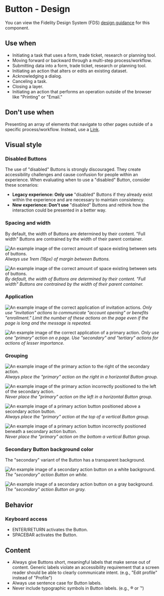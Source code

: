 # Button - Design

You can view the Fidelity Design System (FDS) [design guidance](https://design.fmr.com/fds/web/data-entry/button/#visual-design-specifications) for this component.

## Use when

- Initiating a task that uses a form, trade ticket, research or planning tool.
- Moving forward or backward through a multi-step process/workflow.
- Submitting data into a form, trade ticket, research or planning tool.
- Initiating an action that alters or edits an existing dataset.
- Acknowledging a dialog.
- Canceling a task.
- Closing a layer.
- Initiating an action that performs an operation outside of the browser like "Printing" or "Email."

## Don't use when

Presenting an array of elements that navigate to other pages outside of a specific process/workflow. Instead, use a [Link](/components/link/link.html).

## Visual style

### Disabled Buttons

The use of "disabled" Buttons is strongly discouraged. They create accessibility challenges and cause confusion for people within an experience. When evaluating when to use a "disabled" Button, consider these scenarios:

- **Legacy experience: <span class="docsite_disabled-button-use">Only use</span>** "disabled" Buttons if they already exist within the experience and are necessary to maintain consistency.
- **New experience: <span class="docsite_disabled-button-dont-use">Don't use</span>** "disabled" Buttons and rethink how the interaction could be presented in a better way.

### Spacing and width

By default, the width of Buttons are determined by their content. "Full width" Buttons are contrained by the width of their parent container.

![An example image of the correct amount of space existing between sets of buttons.](/images/button/doc-Buttons-margin-do.png)
_Always use 1rem (16px) of margin between Buttons._

![An example image of the correct amount of space existing between sets of buttons.](/images/button/doc-Buttons-width-do.png)
_By default, the width of Buttons are determined by their content. "Full width" Buttons are contrained by the width of their parent container._

### Application

![An example image of the correct application of invitation actions.](/images/button/doc-Buttons-invitation-application.png)
_Only use "invitation" actions to communicate "account opening" or benefits "enrollment." Limit the number of these actions on the page even if the page is long and the message is repeated._

![An example image of the correct application of a primary action.](/images/button/doc-Buttons-primary-application.png)
_Only use one "primary" action on a page. Use "secondary" and "tertiary" actions for actions of lesser importance._

### Grouping

![An example image of the primary action to the right of the secondary action.](/images/button/doc-Buttons-order-horizontal-do.png)
_Always place the "primary" action on the right in a horizontal Button group._

![An example image of the primary action incorrectly positioned to the left of the secondary action.](/images/button/doc-Buttons-order-horizontal-dont.png)
_Never place the "primary" action on the left in a horizontal Button group._

![An example image of a primary action button positioned above a secondary action button.](/images/button/doc-Buttons-order-vertical-do.png)
_Always place the "primary" action at the top of a vertical Button group._

![An example image of a primary action button incorrectly positioned beneath a secondary action button.](/images/button/doc-Buttons-order-vertical-dont.png)
_Never place the "primary" action on the bottom a vertical Button group._

### Secondary Button background color

The "secondary" variant of the Button has a transparent background.

![An example image of a secondary action button on a white background.](/images/button/doc-buttons-secondary-background.png)
_The "secondary" action Button on white._

![An example image of a secondary action button on a gray background.](/images/button/doc-buttons-secondary-background.png)
_The "secondary" action Button on gray._

## Behavior

### Keyboard access

- ENTER/RETURN activates the Button.
- SPACEBAR activates the Button.

## Content

- Always give Buttons short, meaningful labels that make sense out of content. Generic labels violate an accessibility requirement that a screen reader should be able to clearly communicate intent. (e.g., "Edit profile" instead of "Profile")
- Always use sentence case for Button labels.
- Never include typographic symbols in Button labels. (e.g., ® or ™)
